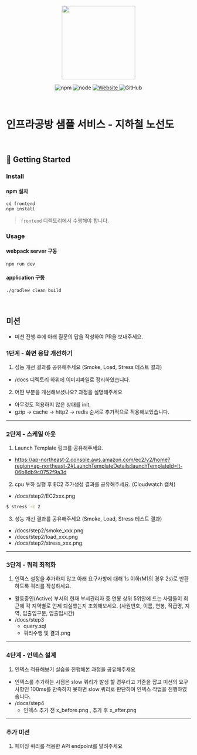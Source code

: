 <p align="center">
    <img width="200px;" src="https://raw.githubusercontent.com/woowacourse/atdd-subway-admin-frontend/master/images/main_logo.png"/>
</p>
<p align="center">
  <img alt="npm" src="https://img.shields.io/badge/npm-%3E%3D%205.5.0-blue">
  <img alt="node" src="https://img.shields.io/badge/node-%3E%3D%209.3.0-blue">
  <a href="https://edu.nextstep.camp/c/R89PYi5H" alt="nextstep atdd">
    <img alt="Website" src="https://img.shields.io/website?url=https%3A%2F%2Fedu.nextstep.camp%2Fc%2FR89PYi5H">
  </a>
  <img alt="GitHub" src="https://img.shields.io/github/license/next-step/atdd-subway-service">
</p>

<br>

# 인프라공방 샘플 서비스 - 지하철 노선도

<br>

## 🚀 Getting Started

### Install
#### npm 설치
```
cd frontend
npm install
```
> `frontend` 디렉토리에서 수행해야 합니다.

### Usage
#### webpack server 구동
```
npm run dev
```
#### application 구동
```
./gradlew clean build
```
<br>

## 미션

* 미션 진행 후에 아래 질문의 답을 작성하여 PR을 보내주세요.


### 1단계 - 화면 응답 개선하기
1. 성능 개선 결과를 공유해주세요 (Smoke, Load, Stress 테스트 결과)
- /docs 디렉토리 하위에 이미지파일로 정리하였습니다.

2. 어떤 부분을 개선해보셨나요? 과정을 설명해주세요
- 아무것도 적용하지 않은 상태를 init.
- gzip -> cache -> http2 -> redis 순서로 추가적으로 적용해보았습니다.

---

### 2단계 - 스케일 아웃

1. Launch Template 링크를 공유해주세요.
  * https://ap-northeast-2.console.aws.amazon.com/ec2/v2/home?region=ap-northeast-2#LaunchTemplateDetails:launchTemplateId=lt-06b8db9c0752f9a3d

2. cpu 부하 실행 후 EC2 추가생성 결과를 공유해주세요. (Cloudwatch 캡쳐)
  * /docs/step2/EC2xxx.png
```sh
$ stress -c 2
```

3. 성능 개선 결과를 공유해주세요 (Smoke, Load, Stress 테스트 결과)
  * /docs/step2/smoke_xxx.png  
  * /docs/step2/load_xxx.png
  * /docs/step2/stress_xxx.png

---

### 3단계 - 쿼리 최적화

1. 인덱스 설정을 추가하지 않고 아래 요구사항에 대해 1s 이하(M1의 경우 2s)로 반환하도록 쿼리를 작성하세요.

- 활동중인(Active) 부서의 현재 부서관리자 중 연봉 상위 5위안에 드는 사람들이 최근에 각 지역별로 언제 퇴실했는지 조회해보세요. (사원번호, 이름, 연봉, 직급명, 지역, 입출입구분, 입출입시간)
- /docs/step3
    - query.sql
    - 쿼리수행 및 결과.png
---

### 4단계 - 인덱스 설계

1. 인덱스 적용해보기 실습을 진행해본 과정을 공유해주세요
- 인덱스를 추가하는 시점은 slow 쿼리가 발생 할 경우라고 기준을 잡고 미션의 요구사항인 100ms를 만족하지 못하면
  slow 쿼리로 판단하여 인덱스 작업을 진행하였습니다.
- /docs/step4
  - 인덱스 추가 전 x_before.png , 추가 후 x_after.png
---

### 추가 미션

1. 페이징 쿼리를 적용한 API endpoint를 알려주세요

